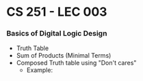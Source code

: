 # CS 251 - LEC 003
### Basics of Digital Logic Design
- Truth Table
- Sum of Products (Minimal Terms)
- Composed Truth table using "Don't cares"
  - Example:

<!--stackedit_data:
eyJoaXN0b3J5IjpbLTE1MzUxOTM1NzQsLTE0NTg5Mjc3MjQsMT
E2Mjc3MDExNCw1NjM0ODA5OF19
-->